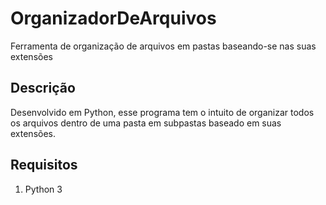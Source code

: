 # OrganizadorDeArquivos
Ferramenta de organização de arquivos em pastas baseando-se nas suas extensões

## Descrição

Desenvolvido em Python, esse programa tem o intuito de organizar todos os arquivos dentro de uma pasta em subpastas baseado em suas extensões.

## Requisitos

<ol>
  <li>Python 3</li>
</ol>
